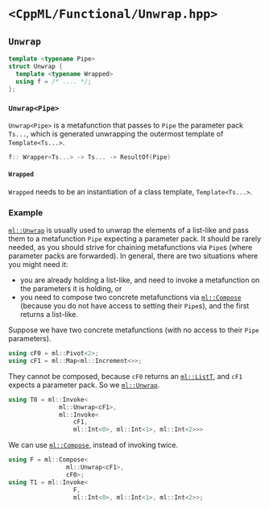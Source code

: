 # `<CppML/Functional/Unwrap.hpp>`

## `Unwrap`

```c++
template <typename Pipe>
struct Unwrap {
  template <typename Wrapped>
  using f = /* .... */;
};
```
### `Unwrap<Pipe>`

`Unwrap<Pipe>` is a metafunction that passes to `Pipe` the parameter pack `Ts...`, which is generated unwrapping the outermost template of `Template<Ts...>`.

```c++
f:: Wrapper<Ts...> -> Ts... -> ResultOf(Pipe)
```

#### `Wrapped`

`Wrapped` needs to be an instantiation of a class template, `Template<Ts...>`.

### Example

[`ml::Unwrap`](./Unwrap.md) is usually used to unwrap the elements of a list-like and pass them to a metafunction `Pipe` expecting a parameter pack. It should be rarely needed, as you should strive for chaining metafunctions via `Pipe`s (where parameter packs are forwarded). In general, there are two situations where you might need it:
* you are already holding a list-like, and need to invoke a metafunction on the parameters it is holding, or
* you need to compose two concrete metafunctions via [`ml::Compose`](./Compose.md) (because you do not have access to setting their `Pipe`s), and the first returns a list-like.

Suppose we have two concrete metafunctions (with no access to their `Pipe` parameters).

```c++
using cF0 = ml::Pivot<2>;
using cF1 = ml::Map<ml::Increment<>>;
```
They cannot be composed, because `cF0` returns an [`ml::ListT`](../Vocabulary/List.md), and `cF1` expects a parameter pack. So we [`ml::Unwrap`](../Vocabulary/Unwrap.md).
```c++
using T0 = ml::Invoke<
              ml::Unwrap<cF1>,
              ml::Invoke<
                  cF1,
                  ml::Int<0>, ml::Int<1>, ml::Int<2>>>
```
We can use [`ml::Compose`](./Compose.md), instead of invoking twice.
```c++
using F = ml::Compose<
                ml::Unwrap<cF1>,
                cF0>;
using T1 = ml::Invoke<
                  F,
                  ml::Int<0>, ml::Int<1>, ml::Int<2>>;
```
